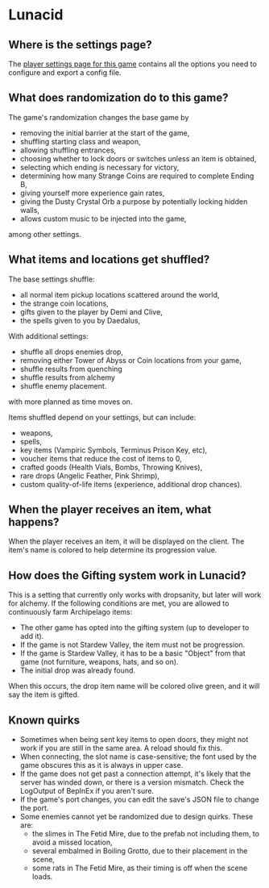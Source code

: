 # Lunacid

## Where is the settings page?
The [player settings page for this game](../player-settings) contains all the options you need to configure and export a
config file.

## What does randomization do to this game?
The game's randomization changes the base game by
- removing the initial barrier at the start of the game,
- shuffling starting class and weapon,
- allowing shuffling entrances,
- choosing whether to lock doors or switches unless an item is obtained, 
- selecting which ending is necessary for victory,
- determining how many Strange Coins are required to complete Ending B,
- giving yourself more experience gain rates,
- giving the Dusty Crystal Orb a purpose by potentially locking hidden walls,
- allows custom music to be injected into the game,

among other settings.

## What items and locations get shuffled?
The base settings shuffle:
- all normal item pickup locations scattered around the world,
- the strange coin locations,
- gifts given to the player by Demi and Clive,
- the spells given to you by Daedalus,

With additional settings:
- shuffle all drops enemies drop,
- removing either Tower of Abyss or Coin locations from your game,
- shuffle results from quenching
- shuffle results from alchemy
- shuffle enemy placement.

with more planned as time moves on. 

Items shuffled depend on your settings, but can include:
- weapons,
- spells,
- key items (Vampiric Symbols, Terminus Prison Key, etc),
- voucher items that reduce the cost of items to 0,
- crafted goods (Health Vials, Bombs, Throwing Knives),
- rare drops (Angelic Feather, Pink Shrimp),
- custom quality-of-life items (experience, additional drop chances).


## When the player receives an item, what happens?
When the player receives an item, it will be displayed on the client.  The item's
name is colored to help determine its progression value.

## How does the Gifting system work in Lunacid?
This is a setting that currently only works with dropsanity, but later will work
for alchemy.  If the following conditions are met, you are allowed to continuously
farm Archipelago items:
- The other game has opted into the gifting system (up to developer to add it).
- If the game is not Stardew Valley, the item must not be progression.
- If the game is Stardew Valley, it has to be a basic "Object" from that game (not
furniture, weapons, hats, and so on).
- The initial drop was already found.

When this occurs, the drop item name will be colored olive green, and it will say the
item is gifted.

## Known quirks
- Sometimes when being sent key items to open doors, they might not work if you 
are still in the same area.  A reload should fix this.
- When connecting, the slot name is case-sensitive; the font used by the game 
obscures this as it is always in upper case.
- If the game does not get past a connection attempt, it's likely that the server has winded down,
or there is a version mismatch.  Check the LogOutput of BepInEx if you aren't sure.
- If the game's port changes, you can edit the save's JSON file to change the port.
- Some enemies cannot yet be randomized due to design quirks.  These are:
  - the slimes in The Fetid Mire, due to the prefab not including them, to avoid a missed location,
  - several embalmed in Boiling Grotto, due to their placement in the scene,
  - some rats in The Fetid Mire, as their timing is off when the scene loads.